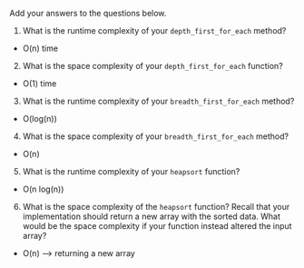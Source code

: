 Add your answers to the questions below.

1. What is the runtime complexity of your `depth_first_for_each` method?
- O(n) time
2. What is the space complexity of your `depth_first_for_each` function?
- O(1) time
3. What is the runtime complexity of your `breadth_first_for_each` method?
- O(log(n))
4. What is the space complexity of your `breadth_first_for_each` method?
- O(n)
5. What is the runtime complexity of your `heapsort` function?
- O(n log(n))
6. What is the space complexity of the `heapsort` function? Recall that your implementation should return a new array with the sorted data. What would be the space complexity if your function instead altered the input array?
- O(n) --> returning a new array